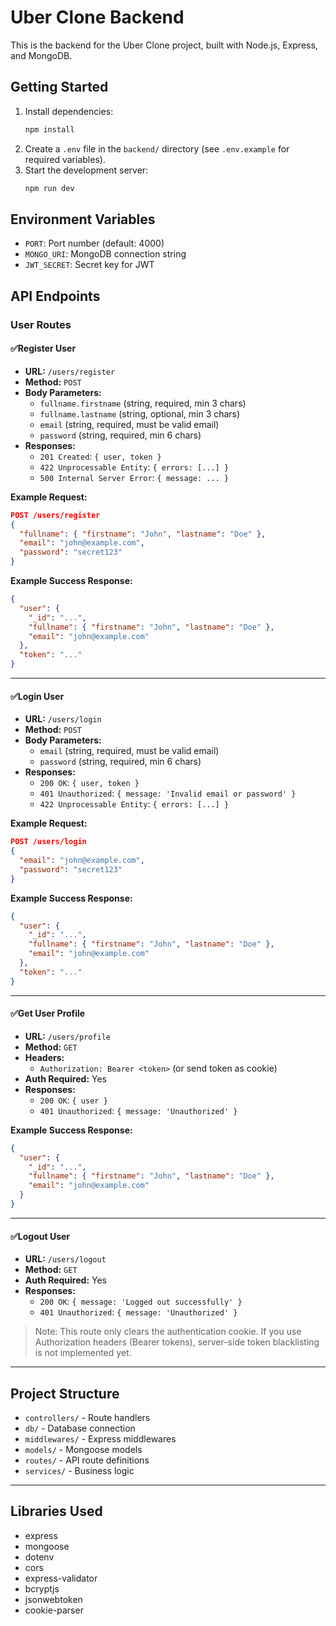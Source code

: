 # Uber Clone Backend

This is the backend for the Uber Clone project, built with Node.js, Express, and MongoDB.

## Getting Started

1. Install dependencies:
   ```sh
   npm install
   ```
2. Create a `.env` file in the `backend/` directory (see `.env.example` for required variables).
3. Start the development server:
   ```sh
   npm run dev
   ```

## Environment Variables

- `PORT`: Port number (default: 4000)
- `MONGO_URI`: MongoDB connection string
- `JWT_SECRET`: Secret key for JWT

## API Endpoints

### User Routes

#### ✅Register User

- **URL:** `/users/register`
- **Method:** `POST`
- **Body Parameters:**
  - `fullname.firstname` (string, required, min 3 chars)
  - `fullname.lastname` (string, optional, min 3 chars)
  - `email` (string, required, must be valid email)
  - `password` (string, required, min 6 chars)
- **Responses:**
  - `201 Created`: `{ user, token }`
  - `422 Unprocessable Entity`: `{ errors: [...] }`
  - `500 Internal Server Error`: `{ message: ... }`

**Example Request:**

```json
POST /users/register
{
  "fullname": { "firstname": "John", "lastname": "Doe" },
  "email": "john@example.com",
  "password": "secret123"
}
```

**Example Success Response:**

```json
{
  "user": {
    "_id": "...",
    "fullname": { "firstname": "John", "lastname": "Doe" },
    "email": "john@example.com"
  },
  "token": "..."
}
```

---

#### ✅Login User

- **URL:** `/users/login`
- **Method:** `POST`
- **Body Parameters:**
  - `email` (string, required, must be valid email)
  - `password` (string, required, min 6 chars)
- **Responses:**
  - `200 OK`: `{ user, token }`
  - `401 Unauthorized`: `{ message: 'Invalid email or password' }`
  - `422 Unprocessable Entity`: `{ errors: [...] }`

**Example Request:**

```json
POST /users/login
{
  "email": "john@example.com",
  "password": "secret123"
}
```

**Example Success Response:**

```json
{
  "user": {
    "_id": "...",
    "fullname": { "firstname": "John", "lastname": "Doe" },
    "email": "john@example.com"
  },
  "token": "..."
}
```

---

#### ✅Get User Profile

- **URL:** `/users/profile`
- **Method:** `GET`
- **Headers:**
  - `Authorization: Bearer <token>` (or send token as cookie)
- **Auth Required:** Yes
- **Responses:**
  - `200 OK`: `{ user }`
  - `401 Unauthorized`: `{ message: 'Unauthorized' }`

**Example Success Response:**

```json
{
  "user": {
    "_id": "...",
    "fullname": { "firstname": "John", "lastname": "Doe" },
    "email": "john@example.com"
  }
}
```

---

#### ✅Logout User

- **URL:** `/users/logout`
- **Method:** `GET`
- **Auth Required:** Yes
- **Responses:**
  - `200 OK`: `{ message: 'Logged out successfully' }`
  - `401 Unauthorized`: `{ message: 'Unauthorized' }`

> Note: This route only clears the authentication cookie. If you use Authorization headers (Bearer tokens), server-side token blacklisting is not implemented yet.

---

## Project Structure

- `controllers/` - Route handlers
- `db/` - Database connection
- `middlewares/` - Express middlewares
- `models/` - Mongoose models
- `routes/` - API route definitions
- `services/` - Business logic

---

## Libraries Used

- express
- mongoose
- dotenv
- cors
- express-validator
- bcryptjs
- jsonwebtoken
- cookie-parser
